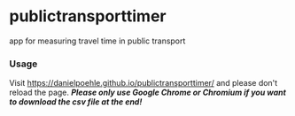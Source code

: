 # publictransporttimer
app for measuring travel time in public transport

### Usage
Visit https://danielpoehle.github.io/publictransporttimer/ and please don't reload the page.
***Please only use Google Chrome or Chromium if you want to download the csv file at the end!***
